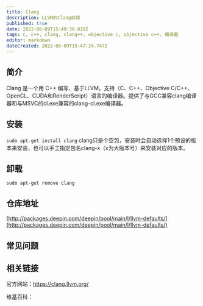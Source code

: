 ```yaml
---
title: Clang
description: LLVM的Clang前端
published: true
date: 2022-06-09T15:49:39.018Z
tags: c, c++, clang, clang++, objective c, objective c++, 编译器
editor: markdown
dateCreated: 2022-06-09T15:47:24.747Z
---
```


## 简介

Clang 是一个用 C++ 编写、基于LLVM，支持（C、C++、Objective C/C++、OpenCL、CUDA和RenderScript）语言的编译器。提供了与GCC兼容clang编译器和与MSVC的cl.exe兼容的clang-cl.exe编译器。 

## 安装

`sudo apt-get install clang`
clang只是个空包，安装时会自动选择1个预设的版本来安装，也可以手工指定包名clang-x（x为大版本号）来安装对应的版本。
## 卸载

`sudo apt-get remove clang`

## 仓库地址

[http://packages.deepin.com/deepin/pool/main/l/llvm-defaults/](http://packages.deepin.com/deepin/pool/main/l/llvm-defaults/)

## 常见问题

## 相关链接
官方网站：https://clang.llvm.org/

维基百科：